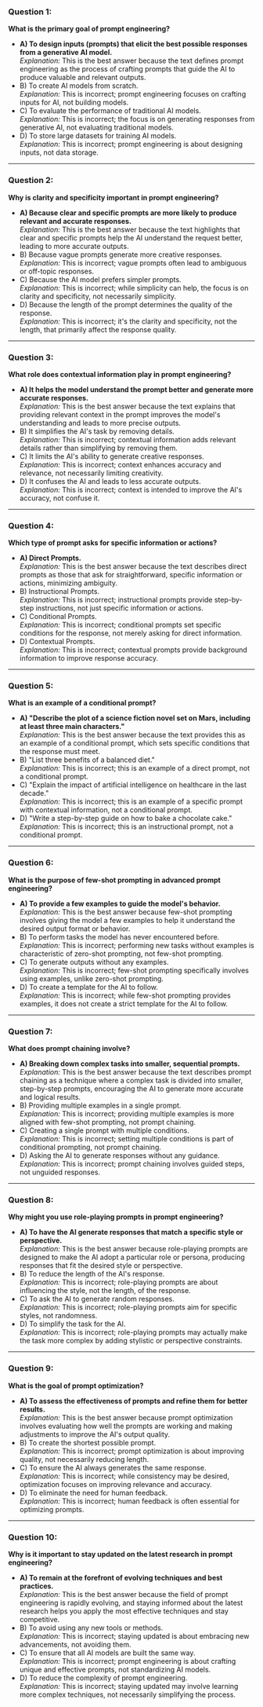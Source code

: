 
### Question 1:
**What is the primary goal of prompt engineering?**
- **A) To design inputs (prompts) that elicit the best possible responses from a generative AI model.**  
  *Explanation:* This is the best answer because the text defines prompt engineering as the process of crafting prompts that guide the AI to produce valuable and relevant outputs.
- B) To create AI models from scratch.  
  *Explanation:* This is incorrect; prompt engineering focuses on crafting inputs for AI, not building models.
- C) To evaluate the performance of traditional AI models.  
  *Explanation:* This is incorrect; the focus is on generating responses from generative AI, not evaluating traditional models.
- D) To store large datasets for training AI models.  
  *Explanation:* This is incorrect; prompt engineering is about designing inputs, not data storage.

---

### Question 2:
**Why is clarity and specificity important in prompt engineering?**
- **A) Because clear and specific prompts are more likely to produce relevant and accurate responses.**  
  *Explanation:* This is the best answer because the text highlights that clear and specific prompts help the AI understand the request better, leading to more accurate outputs.
- B) Because vague prompts generate more creative responses.  
  *Explanation:* This is incorrect; vague prompts often lead to ambiguous or off-topic responses.
- C) Because the AI model prefers simpler prompts.  
  *Explanation:* This is incorrect; while simplicity can help, the focus is on clarity and specificity, not necessarily simplicity.
- D) Because the length of the prompt determines the quality of the response.  
  *Explanation:* This is incorrect; it's the clarity and specificity, not the length, that primarily affect the response quality.

---

### Question 3:
**What role does contextual information play in prompt engineering?**
- **A) It helps the model understand the prompt better and generate more accurate responses.**  
  *Explanation:* This is the best answer because the text explains that providing relevant context in the prompt improves the model's understanding and leads to more precise outputs.
- B) It simplifies the AI's task by removing details.  
  *Explanation:* This is incorrect; contextual information adds relevant details rather than simplifying by removing them.
- C) It limits the AI's ability to generate creative responses.  
  *Explanation:* This is incorrect; context enhances accuracy and relevance, not necessarily limiting creativity.
- D) It confuses the AI and leads to less accurate outputs.  
  *Explanation:* This is incorrect; context is intended to improve the AI's accuracy, not confuse it.

---

### Question 4:
**Which type of prompt asks for specific information or actions?**
- **A) Direct Prompts.**  
  *Explanation:* This is the best answer because the text describes direct prompts as those that ask for straightforward, specific information or actions, minimizing ambiguity.
- B) Instructional Prompts.  
  *Explanation:* This is incorrect; instructional prompts provide step-by-step instructions, not just specific information or actions.
- C) Conditional Prompts.  
  *Explanation:* This is incorrect; conditional prompts set specific conditions for the response, not merely asking for direct information.
- D) Contextual Prompts.  
  *Explanation:* This is incorrect; contextual prompts provide background information to improve response accuracy.

---

### Question 5:
**What is an example of a conditional prompt?**
- **A) "Describe the plot of a science fiction novel set on Mars, including at least three main characters."**  
  *Explanation:* This is the best answer because the text provides this as an example of a conditional prompt, which sets specific conditions that the response must meet.
- B) "List three benefits of a balanced diet."  
  *Explanation:* This is incorrect; this is an example of a direct prompt, not a conditional prompt.
- C) "Explain the impact of artificial intelligence on healthcare in the last decade."  
  *Explanation:* This is incorrect; this is an example of a specific prompt with contextual information, not a conditional prompt.
- D) "Write a step-by-step guide on how to bake a chocolate cake."  
  *Explanation:* This is incorrect; this is an instructional prompt, not a conditional prompt.

---

### Question 6:
**What is the purpose of few-shot prompting in advanced prompt engineering?**
- **A) To provide a few examples to guide the model's behavior.**  
  *Explanation:* This is the best answer because few-shot prompting involves giving the model a few examples to help it understand the desired output format or behavior.
- B) To perform tasks the model has never encountered before.  
  *Explanation:* This is incorrect; performing new tasks without examples is characteristic of zero-shot prompting, not few-shot prompting.
- C) To generate outputs without any examples.  
  *Explanation:* This is incorrect; few-shot prompting specifically involves using examples, unlike zero-shot prompting.
- D) To create a template for the AI to follow.  
  *Explanation:* This is incorrect; while few-shot prompting provides examples, it does not create a strict template for the AI to follow.

---

### Question 7:
**What does prompt chaining involve?**
- **A) Breaking down complex tasks into smaller, sequential prompts.**  
  *Explanation:* This is the best answer because the text describes prompt chaining as a technique where a complex task is divided into smaller, step-by-step prompts, encouraging the AI to generate more accurate and logical results.
- B) Providing multiple examples in a single prompt.  
  *Explanation:* This is incorrect; providing multiple examples is more aligned with few-shot prompting, not prompt chaining.
- C) Creating a single prompt with multiple conditions.  
  *Explanation:* This is incorrect; setting multiple conditions is part of conditional prompting, not prompt chaining.
- D) Asking the AI to generate responses without any guidance.  
  *Explanation:* This is incorrect; prompt chaining involves guided steps, not unguided responses.

---

### Question 8:
**Why might you use role-playing prompts in prompt engineering?**
- **A) To have the AI generate responses that match a specific style or perspective.**  
  *Explanation:* This is the best answer because role-playing prompts are designed to make the AI adopt a particular role or persona, producing responses that fit the desired style or perspective.
- B) To reduce the length of the AI's response.  
  *Explanation:* This is incorrect; role-playing prompts are about influencing the style, not the length, of the response.
- C) To ask the AI to generate random responses.  
  *Explanation:* This is incorrect; role-playing prompts aim for specific styles, not randomness.
- D) To simplify the task for the AI.  
  *Explanation:* This is incorrect; role-playing prompts may actually make the task more complex by adding stylistic or perspective constraints.

---

### Question 9:
**What is the goal of prompt optimization?**
- **A) To assess the effectiveness of prompts and refine them for better results.**  
  *Explanation:* This is the best answer because prompt optimization involves evaluating how well the prompts are working and making adjustments to improve the AI's output quality.
- B) To create the shortest possible prompt.  
  *Explanation:* This is incorrect; prompt optimization is about improving quality, not necessarily reducing length.
- C) To ensure the AI always generates the same response.  
  *Explanation:* This is incorrect; while consistency may be desired, optimization focuses on improving relevance and accuracy.
- D) To eliminate the need for human feedback.  
  *Explanation:* This is incorrect; human feedback is often essential for optimizing prompts.

---

### Question 10:
**Why is it important to stay updated on the latest research in prompt engineering?**
- **A) To remain at the forefront of evolving techniques and best practices.**  
  *Explanation:* This is the best answer because the field of prompt engineering is rapidly evolving, and staying informed about the latest research helps you apply the most effective techniques and stay competitive.
- B) To avoid using any new tools or methods.  
  *Explanation:* This is incorrect; staying updated is about embracing new advancements, not avoiding them.
- C) To ensure that all AI models are built the same way.  
  *Explanation:* This is incorrect; prompt engineering is about crafting unique and effective prompts, not standardizing AI models.
- D) To reduce the complexity of prompt engineering.  
  *Explanation:* This is incorrect; staying updated may involve learning more complex techniques, not necessarily simplifying the process.
